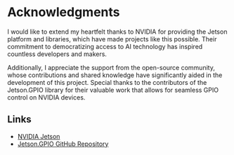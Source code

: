 # Acknowledgments

I would like to extend my heartfelt thanks to NVIDIA for providing the Jetson platform and libraries, which have made projects like this possible. Their commitment to democratizing access to AI technology has inspired countless developers and makers.

Additionally, I appreciate the support from the open-source community, whose contributions and shared knowledge have significantly aided in the development of this project. Special thanks to the contributors of the Jetson.GPIO library for their valuable work that allows for seamless GPIO control on NVIDIA devices.

## Links
- [NVIDIA Jetson](https://developer.nvidia.com/embedded/learn/get-started-jetson-nano-devkit)
- [Jetson.GPIO GitHub Repository](https://github.com/NVIDIA/jetson-gpio)
